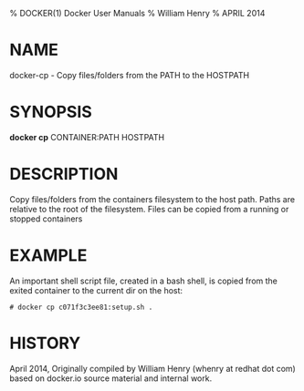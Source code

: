 % DOCKER(1) Docker User Manuals
% William Henry
% APRIL 2014
# NAME
docker-cp - Copy files/folders from the PATH to the HOSTPATH

# SYNOPSIS
**docker cp** CONTAINER:PATH HOSTPATH

# DESCRIPTION
Copy files/folders from the containers filesystem to the host
path.  Paths are relative to the root of the filesystem. Files
 can be copied from a running or stopped containers

# EXAMPLE
An important shell script file, created in a bash shell, is copied from
the exited container to the current dir on the host:

    # docker cp c071f3c3ee81:setup.sh .

# HISTORY
April 2014, Originally compiled by William Henry (whenry at redhat dot com)
 based on docker.io source material and internal work.
